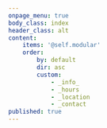 ```yaml
---
onpage_menu: true
body_class: index
header_class: alt
content:
    items: '@self.modular'
    order:
        by: default
        dir: asc
        custom:
            - _info_
            - _hours
            - _location
            - _contact
published: true
---
```


